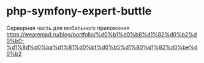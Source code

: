 # php-symfony-expert-buttle

Серверная часть для мобильного приложения
https://wearemad.ru/blog/portfolio/%d0%b1%d0%b8%d1%82%d0%b2%d0%b0-%d1%8d%d0%ba%d1%81%d0%bf%d0%b5%d1%80%d1%82%d0%be%d0%b2
